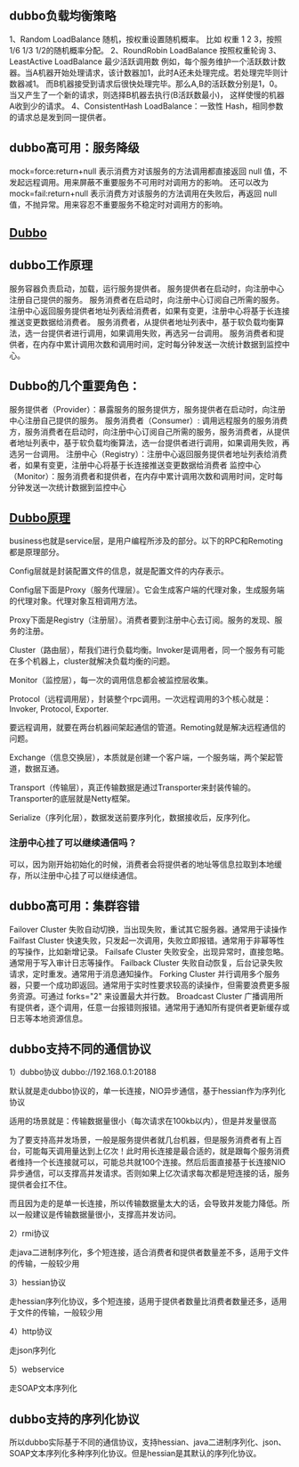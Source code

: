 ## dubbo负载均衡策略
1、Random LoadBalance   随机，按权重设置随机概率。 比如 权重 1 2 3，按照1/6 1/3 1/2的随机概率分配。
2、RoundRobin LoadBalance 按照权重轮询
3、LeastActive LoadBalance 最少活跃调用数
  例如，每个服务维护一个活跃数计数器。当A机器开始处理请求，该计数器加1，此时A还未处理完成。若处理完毕则计数器减1。
  而B机器接受到请求后很快处理完毕。那么A,B的活跃数分别是1，0。当又产生了一个新的请求，则选择B机器去执行(B活跃数最小)，
  这样使慢的机器A收到少的请求。
4、ConsistentHash LoadBalance：一致性 Hash，相同参数的请求总是发到同一提供者。

## dubbo高可用：服务降级
 mock=force:return+null 表示消费方对该服务的方法调用都直接返回 null 值，不发起远程调用。用来屏蔽不重要服务不可用时对调用方的影响。
 还可以改为 mock=fail:return+null 表示消费方对该服务的方法调用在失败后，再返回 null 值，不抛异常。用来容忍不重要服务不稳定时对调用方的影响。
 
## [Dubbo](https://blog.csdn.net/reed1991/article/details/86185091)

## dubbo工作原理
服务容器负责启动，加载，运行服务提供者。
服务提供者在启动时，向注册中心注册自己提供的服务。
服务消费者在启动时，向注册中心订阅自己所需的服务。
注册中心返回服务提供者地址列表给消费者，如果有变更，注册中心将基于长连接推送变更数据给消费者。
服务消费者，从提供者地址列表中，基于软负载均衡算法，选一台提供者进行调用，如果调用失败，再选另一台调用。
服务消费者和提供者，在内存中累计调用次数和调用时间，定时每分钟发送一次统计数据到监控中心。

## Dubbo的几个重要角色：

服务提供者（Provider）：暴露服务的服务提供方，服务提供者在启动时，向注册中心注册自己提供的服务。
服务消费者（Consumer）: 调用远程服务的服务消费方，服务消费者在启动时，向注册中心订阅自己所需的服务，服务消费者，从提供者地址列表中，基于软负载均衡算法，选一台提供者进行调用，如果调用失败，再选另一台调用。
注册中心（Registry）：注册中心返回服务提供者地址列表给消费者，如果有变更，注册中心将基于长连接推送变更数据给消费者
监控中心（Monitor）：服务消费者和提供者，在内存中累计调用次数和调用时间，定时每分钟发送一次统计数据到监控中心


## [Dubbo原理](https://blog.csdn.net/reed1991/article/details/53134343)

business也就是service层，是用户编程所涉及的部分。以下的RPC和Remoting都是原理部分。

Config层就是封装配置文件的信息，就是配置文件的内存表示。

Config层下面是Proxy（服务代理层）。它会生成客户端的代理对象，生成服务端的代理对象。代理对象互相调用方法。

Proxy下面是Registry（注册层）。消费者要到注册中心去订阅。服务的发现、服务的注册。

Cluster（路由层），帮我们进行负载均衡。Invoker是调用者，同一个服务有可能在多个机器上，cluster就解决负载均衡的问题。

Monitor（监控层），每一次的调用信息都会被监控层收集。

Protocol（远程调用层），封装整个rpc调用。一次远程调用的3个核心就是：Invoker, Protocol, Exporter.

要远程调用，就要在两台机器间架起通信的管道。Remoting就是解决远程通信的问题。

Exchange（信息交换层），本质就是创建一个客户端，一个服务端，两个架起管道，数据互通。

Transport（传输层），真正传输数据是通过Transporter来封装传输的。Transporter的底层就是Netty框架。

Serialize（序列化层），数据发送前要序列化，数据接收后，反序列化。

### 注册中心挂了可以继续通信吗？
可以，因为刚开始初始化的时候，消费者会将提供者的地址等信息拉取到本地缓存，所以注册中心挂了可以继续通信。

## dubbo高可用：集群容错
Failover Cluster   失败自动切换，当出现失败，重试其它服务器。通常用于读操作
Failfast Cluster   快速失败，只发起一次调用，失败立即报错。通常用于非幂等性的写操作，比如新增记录。
Failsafe Cluster   失败安全，出现异常时，直接忽略。通常用于写入审计日志等操作。
Failback Cluster   失败自动恢复，后台记录失败请求，定时重发。通常用于消息通知操作。
Forking Cluster   并行调用多个服务器，只要一个成功即返回。通常用于实时性要求较高的读操作，但需要浪费更多服务资源。可通过 forks="2" 来设置最大并行数。
Broadcast Cluster  广播调用所有提供者，逐个调用，任意一台报错则报错。通常用于通知所有提供者更新缓存或日志等本地资源信息。

## dubbo支持不同的通信协议

1）dubbo协议  dubbo://192.168.0.1:20188

默认就是走dubbo协议的，单一长连接，NIO异步通信，基于hessian作为序列化协议

适用的场景就是：传输数据量很小（每次请求在100kb以内），但是并发量很高

为了要支持高并发场景，一般是服务提供者就几台机器，但是服务消费者有上百台，可能每天调用量达到上亿次！此时用长连接是最合适的，就是跟每个服务消费者维持一个长连接就可以，可能总共就100个连接。然后后面直接基于长连接NIO异步通信，可以支撑高并发请求。否则如果上亿次请求每次都是短连接的话，服务提供者会扛不住。

而且因为走的是单一长连接，所以传输数据量太大的话，会导致并发能力降低。所以一般建议是传输数据量很小，支撑高并发访问。

2）rmi协议

走java二进制序列化，多个短连接，适合消费者和提供者数量差不多，适用于文件的传输，一般较少用

3）hessian协议

走hessian序列化协议，多个短连接，适用于提供者数量比消费者数量还多，适用于文件的传输，一般较少用

4）http协议

走json序列化

5）webservice

走SOAP文本序列化

## dubbo支持的序列化协议

所以dubbo实际基于不同的通信协议，支持hessian、java二进制序列化、json、SOAP文本序列化多种序列化协议。但是hessian是其默认的序列化协议。